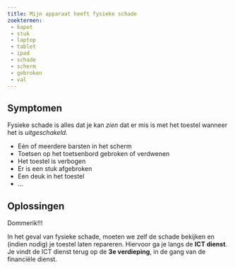 ```yaml
---
title: Mijn apparaat heeft fysieke schade
zoektermen:
 - kapot
 - stuk
 - laptop
 - tablet
 - ipad
 - schade
 - scherm
 - gebroken
 - val
---
```


## Symptomen

Fysieke schade is alles dat je kan *zien* dat er mis is met het toestel wanneer het is *uitgeschakeld*.

 - Eén of meerdere barsten in het scherm
 - Toetsen op het toetsenbord gebroken of verdwenen
 - Het toestel is verbogen
 - Er is een stuk afgebroken
 - Een deuk in het toestel
 - ...

## Oplossingen

Dommerik!!!

In het geval van fysieke schade, moeten we zelf de schade bekijken en (indien nodig) je toestel laten repareren. Hiervoor ga je langs de **ICT dienst**. Je vindt de ICT dienst terug op de **3e verdieping**, in de gang van de financiële dienst.